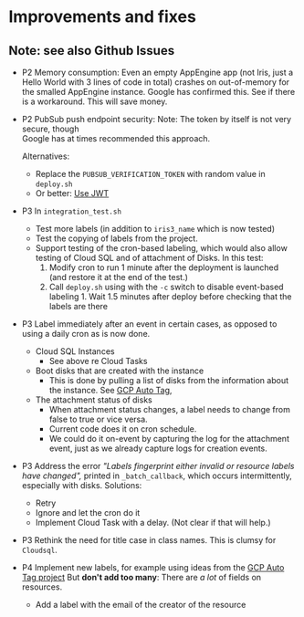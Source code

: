 # Improvements and fixes

## Note: see also Github Issues

* P2 Memory consumption: Even an empty AppEngine app (not Iris, just a Hello World with 3 lines of code in total) crashes on out-of-memory for the smalled AppEngine instance. Google has confirmed this. See if there is a workaround.  This will save money.

* P2 PubSub push endpoint security:
  Note: The token by itself is not very secure, though  
  Google has at times recommended this approach.

  Alternatives:
    - Replace the `PUBSUB_VERIFICATION_TOKEN` with random value in `deploy.sh`
    - Or better: [Use JWT](https://cloud.google.com/pubsub/docs/push)
 
* P3 In `integration_test.sh`
    - Test more labels (in addition to `iris3_name` which is now tested)
    - Test the copying of labels from the project.
    - Support testing of the cron-based labeling, which would also allow testing of Cloud SQL and of attachment of
      Disks. In this test:
        1. Modify cron to run 1 minute after the deployment is launched (and restore it at the end of the test.)
        1. Call `deploy.sh` using with the `-c` switch to disable event-based labeling 1. Wait 1.5 minutes after deploy
           before checking that the labels are there

* P3 Label immediately after an event in certain cases, as opposed to using a daily cron as is now done.
    * Cloud SQL Instances
        * See above re Cloud Tasks
    * Boot disks that are created with the instance
        * This is done by pulling a list of disks from the information about the instance.
          See [GCP Auto Tag](https://github.com/doitintl/gcp-auto-tag/blob/main/main.py),
    * The attachment status of disks
        * When attachment status changes, a label needs to change from false to true or vice versa.
        * Current code does it on cron schedule.
        * We could do it on-event by capturing the log for the attachment event, just as we already capture logs for
          creation events.

* P3 Address the error *"Labels fingerprint either invalid or resource labels have changed",* printed
  in `_batch_callback`, which occurs intermittently, especially with disks. Solutions:
    - Retry
    - Ignore and let the cron do it
    - Implement Cloud Task with a delay. (Not clear if that will help.)

* P3 Rethink the need for title case in class names. This is clumsy for `Cloudsql`.


* P4 Implement new labels, for example using ideas from
  the [GCP Auto Tag project](https://github.com/doitintl/gcp-auto-tag/)
  But **don't add too many**: There are *a lot* of fields on resources.
    - Add a label with the email of the creator of the resource
